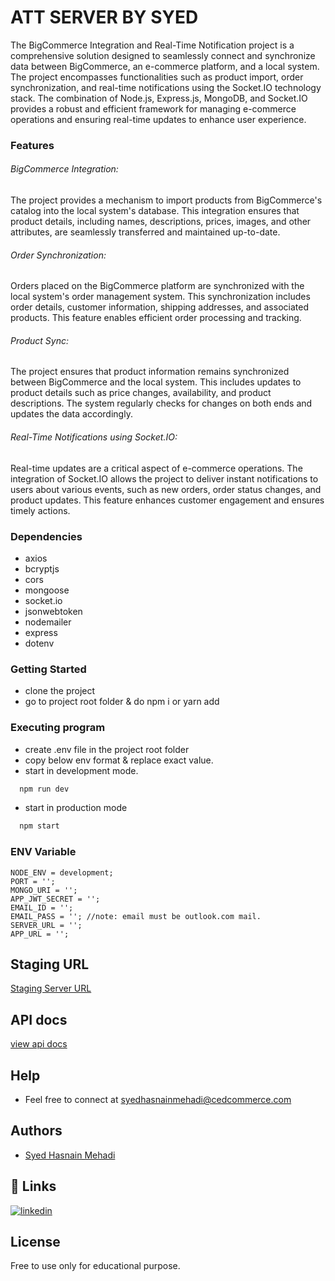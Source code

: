 # ATT SERVER BY SYED

The BigCommerce Integration and Real-Time Notification project is a comprehensive solution designed to seamlessly connect and synchronize data between BigCommerce, an e-commerce platform, and a local system. The project encompasses functionalities such as product import, order synchronization, and real-time notifications using the Socket.IO technology stack. The combination of Node.js, Express.js, MongoDB, and Socket.IO provides a robust and efficient framework for managing e-commerce operations and ensuring real-time updates to enhance user experience.

### Features

###### BigCommerce Integration:

The project provides a mechanism to import products from BigCommerce's catalog into the local system's database. This integration ensures that product details, including names, descriptions, prices, images, and other attributes, are seamlessly transferred and maintained up-to-date.

###### Order Synchronization:

Orders placed on the BigCommerce platform are synchronized with the local system's order management system. This synchronization includes order details, customer information, shipping addresses, and associated products. This feature enables efficient order processing and tracking.

###### Product Sync:

The project ensures that product information remains synchronized between BigCommerce and the local system. This includes updates to product details such as price changes, availability, and product descriptions. The system regularly checks for changes on both ends and updates the data accordingly.

###### Real-Time Notifications using Socket.IO:

Real-time updates are a critical aspect of e-commerce operations. The integration of Socket.IO allows the project to deliver instant notifications to users about various events, such as new orders, order status changes, and product updates. This feature enhances customer engagement and ensures timely actions.

### Dependencies

- axios
- bcryptjs
- cors
- mongoose
- socket.io
- jsonwebtoken
- nodemailer
- express
- dotenv

### Getting Started

- clone the project
- go to project root folder & do npm i or yarn add

### Executing program

- create .env file in the project root folder
- copy below env format & replace exact value.
- start in development mode.

```bash
  npm run dev
```

- start in production mode

```bash
  npm start
```

### ENV Variable

```
NODE_ENV = development;
PORT = '';
MONGO_URI = '';
APP_JWT_SECRET = '';
EMAIL_ID = '';
EMAIL_PASS = ''; //note: email must be outlook.com mail.
SERVER_URL = '';
APP_URL = '';

```

## Staging URL

[Staging Server URL](https://ced-dev-server.onrender.com/)

## API docs

[view api docs](https://documenter.getpostman.com/view/23714575/2s9Y5WwNWr)

## Help

- Feel free to connect at syedhasnainmehadi@cedcommerce.com

## Authors

- [Syed Hasnain Mehadi](https://github.com/hasnain-cedcoss)

## 🔗 Links

[![linkedin](https://img.shields.io/badge/linkedin-0A66C2?style=for-the-badge&logo=linkedin&logoColor=white)](https://in.linkedin.com/in/syed-hasnain-mehadi-b94971188/)

## License

Free to use only for educational purpose.
